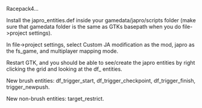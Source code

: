 Racepack4...

Install the japro_entities.def inside your gamedata/japro/scripts folder (make sure that gamedata folder is the same as GTKs basepath when you do file->project settings).

In file->project settings, select Custom JA modification as the mod, japro as the fs_game, and multiplayer mapping mode.

Restart GTK, and you should be able to see/create the japro entities by right clicking the grid and looking at the df_ entities.

New brush entities: df_trigger_start, df_trigger_checkpoint, df_trigger_finish, trigger_newpush.

New non-brush entities: target_restrict.